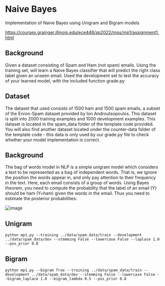 # Naive Bayes
Implementation of Naive Bayes using Unigram and Bigram models

https://courses.grainger.illinois.edu/ece448/sp2022/mps/mp1/assignment1.html

## Background
Given a dataset consisting of Spam and Ham (not spam) emails. Using the training set, will learn a Naive Bayes classifier that will predict the right class label given an unseen email. Used the development set to test the accuracy of your learned model, with the included function grade.py

## Dataset
The dataset that used consists of 1500 ham and 1500 spam emails, a subset of the Enron-Spam dataset provided by Ion Androutsopoulos. This dataset is split into 2000 training examples and 1000 development examples. This dataset is located in the spam_data folder of the template code provided. You will also find another dataset located under the counter-data folder of the template code - this data is only used by our grade.py file to check whether your model implementation is correct.

## Background
The bag of words model in NLP is a simple unigram model which considers a text to be represented as a bag of independent words. That is, we ignore the position the words appear in, and only pay attention to their frequency in the text. Here, each email consists of a group of words. Using Bayes theorem, you need to compute the probability that the label of an email (Y) should be ham (Y=ham) given the words in the email. Thus you need to estimate the posterior probabilities:

![image](https://github.com/amithachari/Naive_Bayes/assets/64373075/4f993f81-9110-46a8-b6ec-de57f3ecf436)

## Unigram
``python mp1.py --training ../data/spam_data/train --development ../data/spam_data/dev --stemming False --lowercase False --laplace 1.0 --pos_prior 0.8``

## Bigram
``python mp1.py --bigram True --training ../data/spam_data/train --development ../data/spam_data/dev --stemming False --lowercase False --bigram_laplace 1.0 --bigram_lambda 0.5 --pos_prior 0.8``
